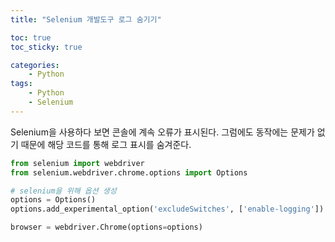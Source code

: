 ```yaml
---
title: "Selenium 개발도구 로그 숨기기"

toc: true
toc_sticky: true

categories:
    - Python
tags:
    - Python
    - Selenium
---
```

Selenium을 사용하다 보면 콘솔에 계속 오류가 표시된다. 그럼에도 동작에는 문제가 없기 때문에 해당 코드를 통해 로그 표시를 숨겨준다.

```py
from selenium import webdriver
from selenium.webdriver.chrome.options import Options

# selenium을 위해 옵션 생성
options = Options()
options.add_experimental_option('excludeSwitches', ['enable-logging'])

browser = webdriver.Chrome(options=options)
```

